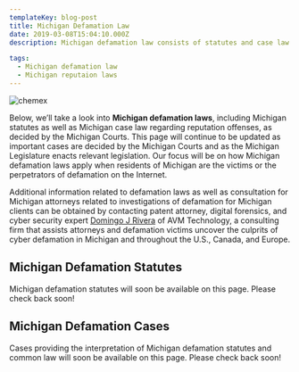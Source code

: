 ```yaml
---
templateKey: blog-post
title: Michigan Defamation Law
date: 2019-03-08T15:04:10.000Z
description: Michigan defamation law consists of statutes and case law.  Defamation law in Michigan may include libel, slander, false light, intereference with business relations, and other torts.  

tags:
  - Michigan defamation law
  - Michigan reputaion laws
---
```

![chemex](/img/chemex.jpg)

Below, we’ll take a look into **Michigan defamation laws**, including Michigan statutes as well as Michigan case law regarding reputation offenses, as decided by the Michigan Courts.  This page will continue to be updated as important cases are decided by the Michigan Courts and as the Michigan Legislature enacts relevant legislation.  Our focus will be on how Michigan defamation laws apply when residents of Michigan are the victims or the perpetrators of defamation on the Internet.

Additional information related to defamation laws as well as consultation for Michigan attorneys related to investigations of defamation for Michigan clients can be obtained by contacting patent attorney, digital forensics, and cyber security expert [Domingo J Rivera](http://www.cyberinternetlawyer.com) of AVM Technology, a consulting firm that assists attorneys and defamation victims uncover the culprits of cyber defamation in Michigan and throughout the U.S., Canada, and Europe. 

## Michigan Defamation Statutes

Michigan defamation statutes will soon be available on this page.  Please check back soon! 

## Michigan Defamation Cases

Cases providing the interpretation of Michigan defamation statutes and common law will soon be available on this page.  Please check back soon! 
